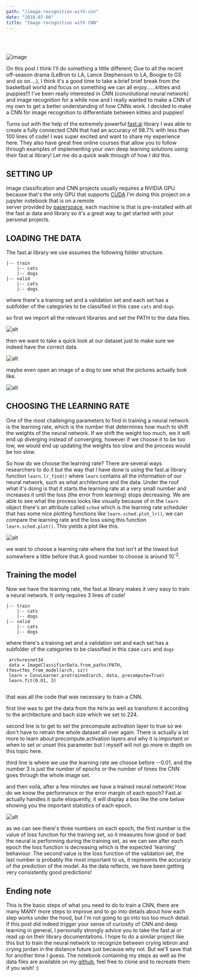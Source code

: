 ```yaml
---
path: "/image-recognition-with-cnn"
date: "2018-07-08"
title: "Image recognition with CNN"
---
```

<br />
<br />

![image](http://neuralnetworksanddeeplearning.com/images/tikz41.png)

On this post I think I'll do something a little different; Due to all the recent off-season drama (LeBron to LA,
Lance Stephenson to LA, Boogie to GS and so on....), I think it's a good time to take a brief brief break from 
the basketball world and focus on something we can all enjoy......kitties and puppies!!! I've been really 
interested in CNN (convolutional neural network) and image recognition for a while now and I really wanted to make 
a CNN of my own to get a better understanding of how CNNs work. I decided to make a CNN for image recognition to 
differentiate between kitties and puppies! 
 
Turns out with the help of the extremely powerful [fast.ai](http://www.fast.ai/) library I was able 
to create a fully connected CNN that had an accuracy of 98.7% with less than 100 lines of code! I was super 
excited and want to share my experience here. They also have great free online courses that allow you to follow 
through examples of implementing your own deep learning solutions using their fast.ai library! Let me do a quick
walk through of how I did this. 


<h2> SETTING UP </h2>

Image classification and CNN projects usually requires a NVIDIA GPU because that's the only GPU that supports 
 [CUDA](https://en.wikipedia.org/wiki/CUDA) I'm doing this project on a jupyter notebook that is on a remote  
 server provided by [paperspace](https://www.paperspace.com/), each machine is that is pre-installed with all
  the fast ai data and library so it's a great way to get started with your personal projects. 
  
<h2> LOADING THE DATA </h2>

The fast.ai library we use assumes the following folder structure. 

```aidl
|-- train
    |-- cats
    |-- dogs
|-- valid
    |-- cats
    |-- dogs

```

where there's a training set and a validation set and each set has a subfolder of the categories to be classified 
in this case `cats`  and  `dogs` 

so first we import all the relevant libraries and set the PATH to the data files. 

![alt](https://i.imgur.com/D4dBhXI.png)

then we want to take a quick look at our dataset just to make sure we indeed have the correct data. 

![alt](https://i.imgur.com/5aVCJte.png)

maybe even open an image of a dog to see what the pictures actually look like. 

![alt](https://i.imgur.com/mJrri1v.png)

<h2>CHOOSING THE LEARNING RATE</h2>

One of the most challenging parameters to find in training a neural network is the learning rate, which is the
number that determines how much to shift the weights of the neural network. If we shift the weight too much, we 
it will end up diverging instead of converging, however if we choose it to be too low, we would end up updating
the weights too slow and the process would be too slow. 

So how do we choose the learning rate? There are several ways researchers to do it but the way that I have done 
is using the fast.ai library function  `learn.lr_find()`  where  `learn`  contains all the information of our neural 
network, such as what architecture and the data. Under the roof what it's doing is that it starts the learning
rate at a very small number and increases it until the loss (the error from learning) stops decreasing. We are 
able to see what the process looks like visually because of in the  `learn`  object there's an attribute called
`sched`  which is the learning rate scheduler that has some nice plotting functions like `learn.sched.plot_lr()`,
 we can compare the learning rate and the loss using this function  `learn.sched.plot()`. This yields a plot like
 this. 
 
 ![alt](https://i.imgur.com/Aqnl16o.png)
 
 we want to choose a learning rate where the lost isn't at the lowest but somewhere a little before that.A good 
 number to choose is around 10<sup>-2</sup>. 
 
 <h2>Training the model</h2>
 
 Now we have the learning rate, the fast.ai library makes it very easy to train a neural network. It only requires 
 3 lines of code! 
 
```aidl
|-- train
    |-- cats
    |-- dogs
|-- valid
    |-- cats
    |-- dogs

```

where there's a training set and a validation set and each set has a subfolder of the categories to be classified 
in this case `cats`  and  `dogs`
 
```aidl
 arch=resnet34
 data = ImageClassifierData.from_paths(PATH, tfms=tfms_from_model(arch, sz))
 learn = ConvLearner.pretrained(arch, data, precompute=True)
 learn.fit(0.01, 3)
 
```

that was all the code that was necessary to train a CNN. 

first line was to get the data from the `PATH` as well as transform it according to the architecture and bach size
 which we set to 224. 

second line is to get to set the precompute activation layer to true so we don't have to retrain the whole dataset all 
over again. There is actually a lot more to learn about precompute activation layers and why it is important or when to 
set or unset this parameter but I myself will not go more in depth on this topic here. 

third line is where we use the learning rate we choose before --0.01, and the number 3 is just the number of epochs or 
the number of times the CNN goes through the whole image set.

and then voilà, after a few minutes we have a trained neural network! How do we know the performance or the error margin 
of each epoch? Fast.ai actually handles it quite eloquently, it will display a box like the one below showing you the 
important statistics of each epoch. 

![alt](https://i.imgur.com/FGW36l5.png)

as we can see there's three numbers on each epoch, the first number is the value of loss function for the training set, 
so it measures how good or bad the neural is performing during the training set, as we can see after each epoch the loss 
function is decreasing which is the expected 'learning' behaviour. The second value is the loss function of the validation
set, the last number is probably the most important to us, it represents the accuracy of the prediction of the model. As the
data reflects, we have been getting very consistently good predictions! 

<h2>Ending note</h2>

This is the basic steps of what you need to do to train a CNN, there are many MANY more steps to improve and to go into
details about how each step works under the hood, but I'm not going to go into too too much detail. If this post did indeed
trigger your sense of curiosity of CNN and deep learning in general, I personally strongly advice you to take the fast.ai 
or read up on their library documentations. I hope to do a similar project like this but to train the neural network to 
recognize between crying lebron and crying jordan in the distance future just because why not. But we'll save that for 
another time I guess. The notebook containing my steps as well as the data files are available on my [github](https://github.com/raydeng2007), 
feel free to clone and to recreate them if you wish! :) 
 
 

